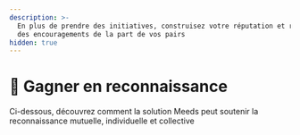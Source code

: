 ```yaml
---
description: >-
  En plus de prendre des initiatives, construisez votre réputation et recueillez
  des encouragements de la part de vos pairs
hidden: true
---
```


# 🏅 Gagner en reconnaissance

Ci-dessous, découvrez comment la solution Meeds peut soutenir la reconnaissance mutuelle, individuelle et collective
